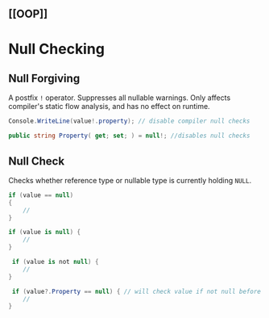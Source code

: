 [[OOP]]
---

# Null Checking
## Null Forgiving
A postfix `!` operator. Suppresses all nullable warnings. Only affects compiler's static flow analysis, and has no effect on runtime.
```csharp
Console.WriteLine(value!.property); // disable compiler null checks

public string Property( get; set; ) = null!; //disables null checks
```

## Null Check
Checks whether reference type or nullable type is currently holding `NULL`.
```csharp
if (value == null)
{ 
	// 
}

if (value is null) {
	//
}

 if (value is not null) {
	//
}

 if (value?.Property == null) { // will check value if not null before checking object member
	//
}
```